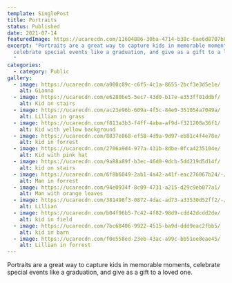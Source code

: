 ```yaml
---
template: SinglePost
title: Portraits
status: Published
date: 2021-07-14
featuredImage: https://ucarecdn.com/11604886-30ba-4714-b38c-6ae6d8707b09/-/crop/800x477/0,0/-/preview/
excerpt: "Portraits are a great way to capture kids in memorable moments,
  celebrate special events like a graduation, and give as a gift to a loved one.
  "
categories:
  - category: Public
gallery:
  - image: https://ucarecdn.com/a000c89c-c6f5-4c1a-8655-2bcf3e3d5e1e/
    alt: Gianna
  - image: https://ucarecdn.com/e6280be5-5ec7-43d0-b17e-e353ff01ddbf/
    alt: Kid on stairs
  - image: https://ucarecdn.com/ac23e96b-609a-4f5c-84e0-351054a7049a/
    alt: Lillian in grass
  - image: https://ucarecdn.com/f813a3b3-f4ff-4aba-af9d-f321208a36f1/
    alt: Kid with yellow background
  - image: https://ucarecdn.com/8837e868-ef58-4d9a-9d97-eb81c4f4e78e/
    alt: kid in forrest
  - image: https://ucarecdn.com/2706a9d4-977a-431b-8dbe-0fca4235104e/
    alt: Kid with pink hat
  - image: https://ucarecdn.com/9a88a89f-b3ec-46d0-9dcb-5dd219d5d14f/
    alt: kid on stairs
  - image: https://ucarecdn.com/6f8b6049-2ab1-4a42-a41f-eac276067b24/-/crop/440x533/162,0/-/preview/
    alt: Man in forrest
  - image: https://ucarecdn.com/94e0934f-8c09-4731-a215-d29c9eb077a1/
    alt: Man with orange leaves
  - image: https://ucarecdn.com/381498f3-0872-4dac-ad73-a33530d52ff2/-/crop/509x575/134,0/-/preview/
    alt: Lillian
  - image: https://ucarecdn.com/b04f96b5-7c42-4f82-98d9-cdd42dcdd2de/
    alt: kid in field
  - image: https://ucarecdn.com/7bc68406-9922-4515-ba9d-ddd9eac2fbb5/
    alt: kid in barn
  - image: https://ucarecdn.com/f0e558ed-23eb-43ac-a99c-bb51ee8eae45/
    alt: Lillian in forrest
---
```

Portraits are a great way to capture kids in memorable moments, celebrate special events like a graduation, and give as a gift to a loved one.